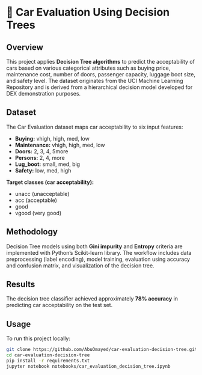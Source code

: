 # 🚗 Car Evaluation Using Decision Trees

## Overview
This project applies **Decision Tree algorithms** to predict the acceptability of cars based on various categorical attributes such as buying price, maintenance cost, number of doors, passenger capacity, luggage boot size, and safety level. The dataset originates from the UCI Machine Learning Repository and is derived from a hierarchical decision model developed for DEX demonstration purposes.

## Dataset
The Car Evaluation dataset maps car acceptability to six input features:

- **Buying:** vhigh, high, med, low  
- **Maintenance:** vhigh, high, med, low  
- **Doors:** 2, 3, 4, 5more  
- **Persons:** 2, 4, more  
- **Lug_boot:** small, med, big  
- **Safety:** low, med, high  

**Target classes (car acceptability):**  
- unacc (unacceptable)  
- acc (acceptable)  
- good  
- vgood (very good)  

## Methodology
Decision Tree models using both **Gini impurity** and **Entropy** criteria are implemented with Python’s Scikit-learn library. The workflow includes data preprocessing (label encoding), model training, evaluation using accuracy and confusion matrix, and visualization of the decision tree.

## Results
The decision tree classifier achieved approximately **78% accuracy** in predicting car acceptability on the test set.

## Usage
To run this project locally:

```bash
git clone https://github.com/AbuOmayed/car-evaluation-decision-tree.git
cd car-evaluation-decision-tree
pip install -r requirements.txt
jupyter notebook notebooks/car_evaluation_decision_tree.ipynb
